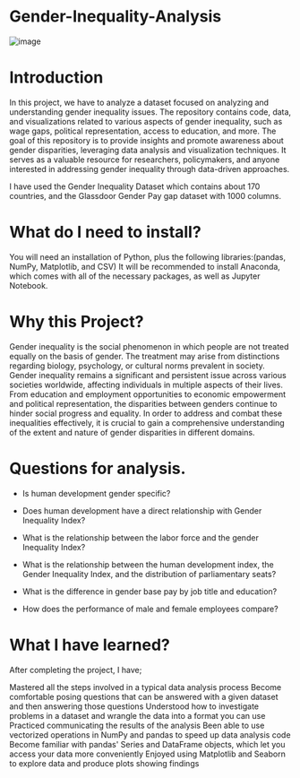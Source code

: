 # Gender-Inequality-Analysis
![image](https://github.com/LucyNsan/Gender-Inequality-Analysis/assets/108903650/006c69db-1d22-48b8-8f4b-5f220e9362eb)

# Introduction
In this project, we have to analyze a dataset focused on analyzing and understanding gender inequality issues. The repository contains code, data, and visualizations related to various aspects of gender inequality, such as wage gaps, political representation, access to education, and more. The goal of this repository is to provide insights and promote awareness about gender disparities, leveraging data analysis and visualization techniques. It serves as a valuable resource for researchers, policymakers, and anyone interested in addressing gender inequality through data-driven approaches.

I have used the Gender Inequality Dataset which contains about 170 countries, and the Glassdoor Gender Pay gap dataset with 1000 columns. 

# What do I need to install?
You will need an installation of Python, plus the following libraries:(pandas, NumPy, Matplotlib, and CSV) It will be recommended to install Anaconda, which comes with all of the necessary packages, as well as Jupyter Notebook.

# Why this Project?
Gender inequality is the social phenomenon in which people are not treated equally on the basis of gender. The treatment may arise from distinctions regarding biology, psychology, or cultural norms prevalent in society. Gender inequality remains a significant and persistent issue across various societies worldwide, affecting individuals in multiple aspects of their lives. From education and employment opportunities to economic empowerment and political representation, the disparities between genders continue to hinder social progress and equality. In order to address and combat these inequalities effectively, it is crucial to gain a comprehensive understanding of the extent and nature of gender disparities in different domains.

# Questions for analysis.
- Is human development gender specific?

- Does human development have a direct relationship with Gender Inequality Index?

- What is the relationship between the labor force and the gender Inequality Index?

- What is the relationship between the human development index, the Gender Inequality Index, and the distribution of parliamentary seats?

- What is the difference in gender base pay by job title and education?

- How does the performance of male and female employees compare?

# What I have learned?
After completing the project, I have;

Mastered all the steps involved in a typical data analysis process
Become comfortable posing questions that can be answered with a given dataset and then answering those questions
Understood how to investigate problems in a dataset and wrangle the data into a format you can use
Practiced communicating the results of the analysis
Been able to use vectorized operations in NumPy and pandas to speed up data analysis code
Become familiar with pandas' Series and DataFrame objects, which let you access your data more conveniently
Enjoyed using Matplotlib and Seaborn to explore data and produce plots showing findings



